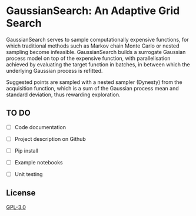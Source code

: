 # GaussianSearch: An Adaptive Grid Search

GaussianSearch serves to sample computationally expensive functions, for which traditional methods such as Markov chain Monte Carlo or nested sampling become infeasible. GaussianSearch builds a surrogate Gaussian process model on top of the expensive function, with parallelisation achieved by evaluating the target function in batches, in between which the underlying Gaussian process is refitted.

Suggested points are sampled with a nested sampler (Dynesty) from the acquisition function, which is a sum of the Gaussian process mean and standard deviation, thus rewarding exploration.

## TO DO
- [ ] Code documentation

- [ ] Project description on Github

- [ ] Pip install

- [ ] Example notebooks

- [ ] Unit testing


## License
[GPL-3.0](https://www.gnu.org/licenses/gpl-3.0.en.html)
